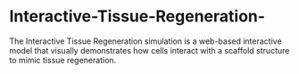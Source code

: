 # Interactive-Tissue-Regeneration-
The Interactive Tissue Regeneration simulation is a web-based interactive model that visually demonstrates how cells interact with a scaffold structure to mimic tissue regeneration. 
